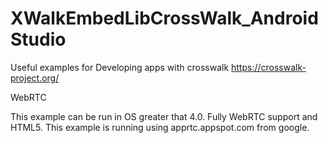 XWalkEmbedLibCrossWalk_AndroidStudio
====================================

Useful examples for Developing apps with crosswalk https://crosswalk-project.org/


WebRTC

This example can be run in OS greater that 4.0. Fully WebRTC support and HTML5. This example is running using apprtc.appspot.com from google.
